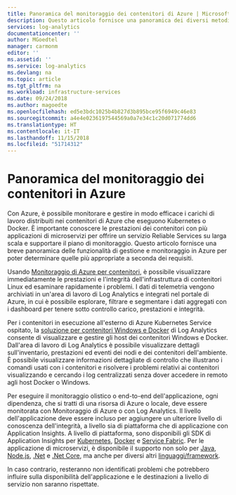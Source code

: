 ```yaml
---
title: Panoramica del monitoraggio dei contenitori di Azure | Microsoft Docs
description: Questo articolo fornisce una panoramica dei diversi metodi disponibili in Azure per monitorare i contenitori in Azure e conoscere rapidamente l'integrità e la disponibilità di un cluster.
services: log-analytics
documentationcenter: ''
author: MGoedtel
manager: carmonm
editor: ''
ms.assetid: ''
ms.service: log-analytics
ms.devlang: na
ms.topic: article
ms.tgt_pltfrm: na
ms.workload: infrastructure-services
ms.date: 09/24/2018
ms.author: magoedte
ms.openlocfilehash: ed5e3bdc1025b4b827d3b895bce95f6949c46e83
ms.sourcegitcommit: a4e4e0236197544569a0a7e34c1c20d071774dd6
ms.translationtype: HT
ms.contentlocale: it-IT
ms.lasthandoff: 11/15/2018
ms.locfileid: "51714312"
---
```

# <a name="overview-of-monitoring-containers-in-azure"></a>Panoramica del monitoraggio dei contenitori in Azure
Con Azure, è possibile monitorare e gestire in modo efficace i carichi di lavoro distribuiti nei contenitori di Azure che eseguono Kubernetes o Docker. È importante conoscere le prestazioni dei contenitori con più applicazioni di microservizi per offrire un servizio Reliable Services su larga scala e supportare il piano di monitoraggio. Questo articolo fornisce una breve panoramica delle funzionalità di gestione e monitoraggio in Azure per poter determinare quelle più appropriate a seconda dei requisiti.

Usando [Monitoraggio di Azure per contenitori](container-insights-overview.md), è possibile visualizzare immediatamente le prestazioni e l'integrità dell'infrastruttura di contenitori Linux ed esaminare rapidamente i problemi. I dati di telemetria vengono archiviati in un'area di lavoro di Log Analytics e integrati nel portale di Azure, in cui è possibile esplorare, filtrare e segmentare i dati aggregati con i dashboard per tenere sotto controllo carico, prestazioni e integrità.  

Per i contenitori in esecuzione all'esterno di Azure Kubernetes Service ospitato, la [soluzione per contenitori Windows e Docker](../../log-analytics/log-analytics-containers.md) di Log Analytics consente di visualizzare e gestire gli host dei contenitori Windows e Docker. Dall'area di lavoro di Log Analytics è possibile visualizzare dettagli sull'inventario, prestazioni ed eventi dei nodi e dei contenitori dell'ambiente. È possibile visualizzare informazioni dettagliate di controllo che illustrano i comandi usati con i contenitori e risolvere i problemi relativi ai contenitori visualizzando e cercando i log centralizzati senza dover accedere in remoto agli host Docker o Windows.

Per eseguire il monitoraggio olistico o end-to-end dell'applicazione, ogni dipendenza, che si tratti di una risorsa di Azure o locale, deve essere monitorata con Monitoraggio di Azure o con Log Analytics.  Il livello dell'applicazione deve essere incluso per aggiungere un ulteriore livello di conoscenza dell'integrità, a livello sia di piattaforma che di applicazione con Application Insights. A livello di piattaforma, sono disponibili gli SDK di Application Insights per [Kubernetes]( https://github.com/Microsoft/ApplicationInsights-Kubernetes), [Docker](https://hub.docker.com/r/microsoft/applicationinsights/) e [Service Fabric](https://docs.microsoft.com/azure/service-fabric/service-fabric-diagnostics-event-analysis-appinsights). Per le applicazione di microservizi, è disponibile il supporto non solo per [Java](../../application-insights/app-insights-java-get-started.md), [Node.js](../../application-insights/app-insights-nodejs-quick-start.md), [.Net](../../application-insights/app-insights-asp-net.md) e [.Net Core](../../application-insights/app-insights-asp-net-core.md), ma anche per diversi altri [linguaggi/framework](../../application-insights/app-insights-platforms.md). 

In caso contrario, resteranno non identificati problemi che potrebbero influire sulla disponibilità dell'applicazione e le destinazioni a livello di servizio non saranno rispettate.  

